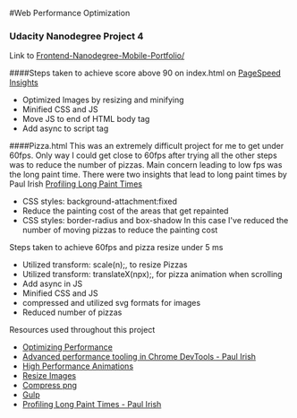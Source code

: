 #Web Performance Optimization
### Udacity Nanodegree Project 4

Link to [Frontend-Nanodegree-Mobile-Portfolio/](http://projects.jordanyong.com/frontend-nanodegree-mobile-portfolio/)



####Steps taken to achieve score above 90 on index.html on [PageSpeed Insights](https://developers.google.com/speed/pagespeed/insights/)
* Optimized Images by resizing and minifying
* Minified CSS and JS
* Move JS to end of HTML body tag
* Add async to script tag


####Pizza.html
This was an extremely difficult project for me to get under 60fps.
Only way I could get close to 60fps after trying all the other steps was to reduce the number of pizzas.
Main concern leading to low fps was the long paint time. There were two insights that lead to long paint times by Paul Irish [Profiling Long Paint Times](http://updates.html5rocks.com/2013/02/Profiling-Long-Paint-Times-with-DevTools-Continuous-Painting-Mode)
* CSS styles: background-attachment:fixed
* Reduce the painting cost of the areas that get repainted
* CSS styles: border-radius and box-shadow
In this case I've reduced the number of moving pizzas to reduce the painting cost


Steps taken to achieve 60fps and pizza resize under 5 ms
* Utilized transform: scale(n);, to resize Pizzas
* Utilized transform: translateX(npx);, for pizza animation when scrolling
* Add async in JS
* Minified CSS and JS
* compressed and utilized svg formats for images
* Reduced number of pizzas


Resources used throughout this project
* [Optimizing Performance](https://developers.google.com)
* [Advanced performance tooling in Chrome DevTools - Paul Irish](https://www.youtube.com/watch?v=0xx_dkv9DEY)
* [High Performance Animations](http://www.html5rocks.com/en/tutorials/speed/high-performance-animations/)
* [Resize Images](http://www.picresize.com/)
* [Compress png](https://tinypng.com/)
* [Gulp](https://gulpjs.com)
* [Profiling Long Paint Times - Paul Irish](http://updates.html5rocks.com/2013/02/Profiling-Long-Paint-Times-with-DevTools-Continuous-Painting-Mode)